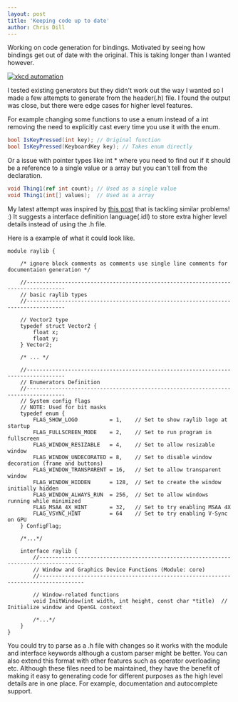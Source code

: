 ```yaml
---
layout: post
title: 'Keeping code up to date'
author: Chris Dill
---
```


Working on code generation for bindings. Motivated by seeing how bindings get out of date with the original. This is taking longer than I wanted however.

[![xkcd automation](https://imgs.xkcd.com/comics/automation.png)](https://xkcd.com/1319/)

I tested existing generators but they didn't work out the way I wanted so I made a few attempts to generate from the header(.h) file. I found the output was close, but there were edge cases for higher level features.

For example changing some functions to use a enum instead of a int removing the need to explicitly cast every time you use it with the enum.

```csharp
bool IsKeyPressed(int key); // Original function
bool IsKeyPressed(KeyboardKey key); // Takes enum directly
```

Or a issue with pointer types like int * where you need to find out if it should be a reference to a single value or a array but you can't tell from the declaration.

```csharp
void Thing1(ref int count); // Used as a single value
void Thing1(int[] values);  // Used as a array
```

My latest attempt was inspired by [this post](https://ourmachinery.com/post/creating-cross-language-apis/) that is tackling similar problems! :)
It suggests a interface definition language(.idl) to store extra higher level details instead of using the .h file.

Here is a example of what it could look like.

```
module raylib {

    /* ignore block comments as comments use single line comments for documentaion generation */

    //----------------------------------------------------------------------------------
    // basic raylib types
    //----------------------------------------------------------------------------------

    // Vector2 type
    typedef struct Vector2 {
        float x;
        float y;
    } Vector2;

    /* ... */

    //----------------------------------------------------------------------------------
    // Enumerators Definition
    //----------------------------------------------------------------------------------
    // System config flags
    // NOTE: Used for bit masks
    typedef enum {
        FLAG_SHOW_LOGO          = 1,    // Set to show raylib logo at startup
        FLAG_FULLSCREEN_MODE    = 2,    // Set to run program in fullscreen
        FLAG_WINDOW_RESIZABLE   = 4,    // Set to allow resizable window
        FLAG_WINDOW_UNDECORATED = 8,    // Set to disable window decoration (frame and buttons)
        FLAG_WINDOW_TRANSPARENT = 16,   // Set to allow transparent window
        FLAG_WINDOW_HIDDEN      = 128,  // Set to create the window initially hidden
        FLAG_WINDOW_ALWAYS_RUN  = 256,  // Set to allow windows running while minimized
        FLAG_MSAA_4X_HINT       = 32,   // Set to try enabling MSAA 4X
        FLAG_VSYNC_HINT         = 64    // Set to try enabling V-Sync on GPU
    } ConfigFlag;

    /*...*/

    interface raylib {
        //------------------------------------------------------------------------------------
        // Window and Graphics Device Functions (Module: core)
        //------------------------------------------------------------------------------------

        // Window-related functions
        void InitWindow(int width, int height, const char *title)  // Initialize window and OpenGL context

        /*...*/
    }
}
```

You could try to parse as a .h file with changes so it works with the module and interface keywords although a custom parser might be better. You can also extend this format with other
features such as operator overloading etc. Although these files need to be maintained, they have the benefit of making it easy to generating code for different purposes as the high level details are in one place. For example, documentation and autocomplete support.
